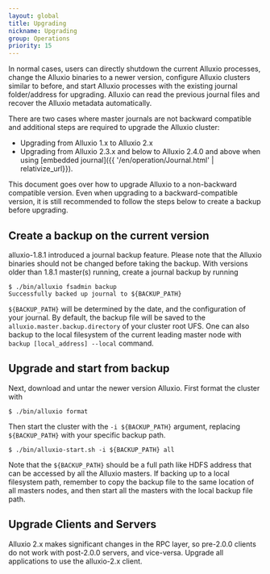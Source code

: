 ```yaml
---
layout: global
title: Upgrading
nickname: Upgrading
group: Operations
priority: 15
---
```


In normal cases, users can directly shutdown the current Alluxio processes, change
the Alluxio binaries to a newer version, configure Alluxio clusters similar to before,
and start Alluxio processes with the existing journal folder/address for upgrading.
Alluxio can read the previous journal files and recover the Alluxio metadata automatically.

There are two cases where master journals are not backward compatible and additional steps are required to upgrade the Alluxio cluster:

- Upgrading from Alluxio 1.x to Alluxio 2.x
- Upgrading from Alluxio 2.3.x and below to Alluxio 2.4.0 and above when using [embedded journal]({{ '/en/operation/Journal.html' | relativize_url}}).

This document goes over how to upgrade Alluxio to a non-backward compatible version.
Even when upgrading to a backward-compatible version, it is still recommended to follow the steps below to create a backup before upgrading.

## Create a backup on the current version

alluxio-1.8.1 introduced a journal backup feature. 
Please note that the Alluxio binaries should not be changed before taking the backup.
With versions older than 1.8.1 master(s) running,
create a journal backup by running

```console
$ ./bin/alluxio fsadmin backup
Successfully backed up journal to ${BACKUP_PATH}
```

`${BACKUP_PATH}` will be determined by the date, and the configuration of your
journal. By default, the backup file will be saved to the `alluxio.master.backup.directory` of your cluster root UFS. 
One can also backup to the local filesystem of the current leading master node with `backup [local_address] --local` command.

## Upgrade and start from backup

Next, download and untar the newer version Alluxio. First format the cluster with

```console
$ ./bin/alluxio format
```

Then start the cluster with the `-i ${BACKUP_PATH}` argument, replacing
`${BACKUP_PATH}` with your specific backup path.

```console
$ ./bin/alluxio-start.sh -i ${BACKUP_PATH} all
```

Note that the `${BACKUP_PATH}` should be a full path like HDFS address that can be accessed by all the Alluxio masters. 
If backing up to a local filesystem path, remember to copy the backup file to the same location of all masters nodes, 
and then start all the masters with the local backup file path.

## Upgrade Clients and Servers

Alluxio 2.x makes significant changes in the RPC layer,
so pre-2.0.0 clients do not work with post-2.0.0 servers, and vice-versa.
Upgrade all applications to use the alluxio-2.x client.
